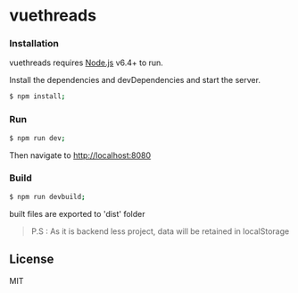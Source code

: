 # vuethreads

### Installation

vuethreads requires [Node.js](https://nodejs.org/) v6.4+ to run.

Install the dependencies and devDependencies and start the server.

```sh
$ npm install;
```

### Run


```sh
$ npm run dev;
```
Then navigate to [http://localhost:8080](http://localhost:8080)

### Build

```sh
$ npm run devbuild;
```
built files are exported to 'dist' folder

> P.S : As it is backend less project, data will be retained in localStorage

License
----

MIT
